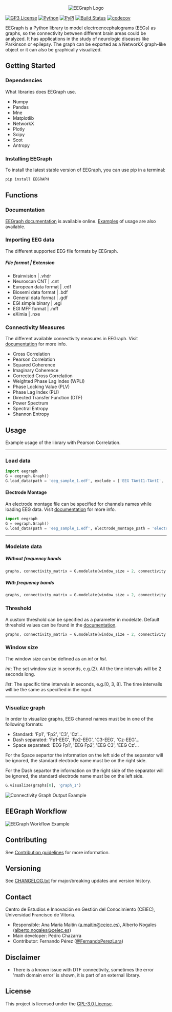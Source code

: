 <p align="center">
  <img src="https://github.com/ufvceiec/EEGRAPH/blob/develop-refactor/demo/eegraph-logo.png" alt="EEGraph Logo"/>
</p>

[![GP3 License](https://img.shields.io/github/license/ufvceiec/EEGRAPH.svg)](https://github.com/ufvceiec/EEGRAPH/blob/develop-refactor/LICENSE)
[![Python](https://img.shields.io/badge/python-3.7%20%7C%203.8-blue.svg)](https://www.python.org/downloads/)
[![PyPI](https://img.shields.io/pypi/v/EEGRAPH?color=blue)](https://pypi.org/project/EEGRAPH/)
[![Build Status](https://travis-ci.com/ufvceiec/EEGRAPH.svg?branch=develop-refactor)](https://travis-ci.com/ufvceiec/EEGRAPH)
[![codecov](https://codecov.io/gh/ufvceiec/EEGRAPH/branch/develop-refactor/graph/badge.svg?token=WxnBb2CTTL)](https://codecov.io/gh/ufvceiec/EEGRAPH)

EEGraph is a Python library to model electroencephalograms (EEGs) as graphs, so the connectivity between different brain areas could be analyzed. It has applications
in the study of neurologic diseases like Parkinson or epilepsy. The graph can be exported as a NetworkX graph-like object or it can also be graphically visualized. 


## Getting Started


### Dependencies

What libraries does EEGraph use.

* Numpy
* Pandas
* Mne
* Matplotlib
* NetworkX
* Plotly
* Scipy
* Scot
* Antropy

### Installing EEGraph

To install the latest stable version of EEGraph, you can use pip in a terminal:

```python
pip install EEGRAPH
```

## Functions

### Documentation
[EEGraph documentation](https://github.com/ufvceiec/EEGRAPH/wiki) is available online. [Examples](https://github.com/ufvceiec/EEGRAPH/blob/develop-refactor/Examples/EEGraph_Example.ipynb) of usage are also available.

### Importing EEG data 
The different supported EEG file formats by EEGraph.

##### File format | Extension
* Brainvision | .vhdr
* Neuroscan CNT  | .cnt
* European data format | .edf
* Biosemi data format | .bdf
* General data format | .gdf
* EGI simple binary | .egi
* EGI MFF format | .mff
* eXimia | .nxe

### Connectivity Measures
The different available connectivity measures in EEGraph. Visit [documentation](https://github.com/ufvceiec/EEGRAPH/wiki/Modelate-Data) for more info.

* Cross Correlation
* Pearson Correlation
* Squared Coherence
* Imaginary Coherence
* Corrected Cross Correlation
* Weighted Phase Lag Index (WPLI)
* Phase Locking Value (PLV)
* Phase Lag Index (PLI)
* Directed Transfer Function (DTF)
* Power Spectrum
* Spectral Entropy
* Shannon Entropy


## Usage
Example usage of the library with Pearson Correlation. 
***
### Load data
```python
import eegraph
G = eegraph.Graph()
G.load_data(path = 'eeg_sample_1.edf', exclude = ['EEG TAntI1-TAntI', 'EEG TAntD1-TAntD', 'EEG EKG1-EKG2'])
```
#### Electrode Montage
An electrode montage file can be specified for channels names while loading EEG data. Visit [documentation](https://github.com/ufvceiec/EEGRAPH/wiki/Load-data-from-EEG) for more info.
```python
import eegraph
G = eegraph.Graph()
G.load_data(path = 'eeg_sample_1.edf', electrode_montage_path = 'electrodemontage.set.ced')
```
***
### Modelate data
##### Without frequency bands
```python
graphs, connectivity_matrix = G.modelate(window_size = 2, connectivity = 'pearson_correlation')
```
##### With frequency bands
```python
graphs, connectivity_matrix = G.modelate(window_size = 2, connectivity = 'squared_coherence', bands = ['delta','theta','alpha'])
```
### Threshold
A custom threshold can be specified as a parameter in modelate. Default threshold values can be found in the [documentation](https://github.com/ufvceiec/EEGRAPH/wiki/Modelate-Data).
```python
graphs, connectivity_matrix = G.modelate(window_size = 2, connectivity = 'pearson_correlation', threshold = 0.8)
```
### Window size
The window size can be defined as an _int_ or _list_. 

_int_: The set window size in seconds, e.g.(2). All the time intervals will be 2 seconds long.

_list_: The specific time intervals in seconds, e.g.[0, 3, 8]. The time intervalls will be the same as specified in the input. 
***
### Visualize graph
In order to visualize graphs, EEG channel names must be in one of the following formats:
* Standard: 'Fp1', 'Fp2', 'C3', 'Cz'...
* Dash separated: 'Fp1-EEG', 'Fp2-EEG', 'C3-EEG', 'Cz-EEG'...
* Space separated: 'EEG Fp1', 'EEG Fp2', 'EEG C3', 'EEG Cz'...

For the Space separtor the information on the left side of the separator will be ignored, the standard electrode name must be on the right side. 

For the Dash separtor the information on the right side of the separator will be ignored, the standard electrode name must be on the left side. 

```python
G.visualize(graphs[0], 'graph_1')
```
![Connectivity Graph Output Example](https://github.com/ufvceiec/EEGRAPH/blob/develop/demo/eegraph_output.gif)

## EEGraph Workflow
![EEGraph Workflow Example](https://github.com/ufvceiec/EEGRAPH/blob/develop-refactor/demo/eegraph_workflow.png)
 
## Contributing
See [Contribution guidelines](https://github.com/ufvceiec/EEGRAPH/blob/develop-refactor/CONTRIBUTING.md) for more information.

## Versioning
See [CHANGELOG.txt](CHANGELOG.txt) for major/breaking updates and version history.

## Contact
Centro de Estudios e Innovación en Gestión del Conocimiento (CEIEC), Universidad Francisco de Vitoria.
* Responsible: Ana María Maitín (a.maitin@ceiec.es), Alberto Nogales (alberto.nogales@ceiec.es)
* Main developer: Pedro Chazarra
* Contributor: Fernando Pérez ([@FernandoPerezLara](https://github.com/FernandoPerezLara))

## Disclaimer
* There is a known issue with DTF connectivity, sometimes the error 'math domain error' is shown, it is part of an external library.

## License

This project is licensed under the [GPL-3.0 License](https://github.com/ufvceiec/EEGRAPH/blob/develop-refactor/LICENSE).






